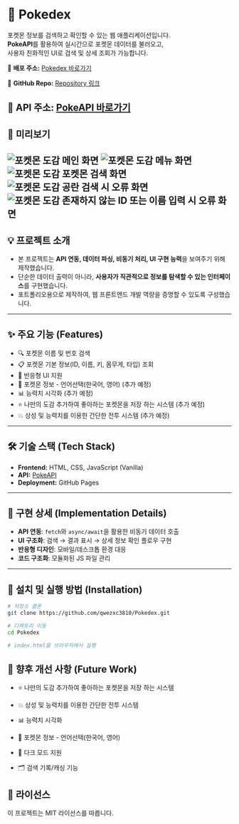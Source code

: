 # 📖 Pokedex

포켓몬 정보를 검색하고 확인할 수 있는 웹 애플리케이션입니다.  
**PokeAPI**를 활용하여 실시간으로 포켓몬 데이터를 불러오고,  
사용자 친화적인 UI로 검색 및 상세 조회가 가능합니다.  

🔗 **배포 주소:** [Pokedex 바로가기](https://qwezxc3810.github.io/Pokedex/)  

🔗 **GitHub Repo:** [Repository 링크](https://github.com/qwezxc3810/Pokedex)

🔗 **API 주소:** [PokeAPI 바로가기](https://pokeapi.co/)  
---

## 📸 미리보기
![포켓몬 도감 메인 화면](./Images/page1.png)
![포켓몬 도감 메뉴 화면](./Images/page2.png)
![포켓몬 도감 포켓몬 검색 화면](./Images/page3.png)
![포켓몬 도감 공란 검색 시 오류 화면](./Images/page4.png)
![포켓몬 도감 존재하지 않는 ID 또는 이름 입력 시 오류 화면](./Images/page5.png)
---

## 💡 프로젝트 소개
- 본 프로젝트는 **API 연동, 데이터 파싱, 비동기 처리, UI 구현 능력**을 보여주기 위해 제작했습니다.  
- 단순한 데이터 출력이 아니라, **사용자가 직관적으로 정보를 탐색할 수 있는 인터페이스**를 구현했습니다.  
- 포트폴리오용으로 제작하여, 웹 프론트엔드 개발 역량을 증명할 수 있도록 구성했습니다.  

---

## ✨ 주요 기능 (Features)
- 🔍 포켓몬 이름 및 번호 검색  
- 📋 포켓몬 기본 정보(ID, 이름, 키, 몸무게, 타입) 조회  
- 📱 반응형 UI 지원
- 💬 포켓몬 정보 - 언어선택(한국어, 영어) (추가 예정)
- 📊 능력치 시각화 (추가 예정)
- ⭐ 나만의 도감 추가하여 좋아하는 포켓몬을 저장 하는 시스템 (추가 예정)
- 💥 상성 및 능력치를 이용한 간단한 전투 시스템 (추가 예정)
---

## 🛠 기술 스택 (Tech Stack)

- **Frontend:** HTML, CSS, JavaScript (Vanilla)  
- **API:** [PokeAPI](https://pokeapi.co/)  
- **Deployment:** GitHub Pages  

---

## 🔎 구현 상세 (Implementation Details)

- **API 연동**: `fetch`와 `async/await`을 활용한 비동기 데이터 호출  
- **UI 구조화**: 검색 → 결과 표시 → 상세 정보 확인 플로우 구현  
- **반응형 디자인**: 모바일/데스크톱 환경 대응  
- **코드 구조화**: 모듈화된 JS 파일 관리  

---

## 🚀 설치 및 실행 방법 (Installation)

```bash
# 저장소 클론
git clone https://github.com/qwezxc3810/Pokedex.git

# 디렉토리 이동
cd Pokedex

# index.html을 브라우저에서 실행
```

## 🔮 향후 개선 사항 (Future Work)
* ⭐ 나만의 도감 추가하여 좋아하는 포켓몬을 저장 하는 시스템

* 💥 상성 및 능력치를 이용한 간단한 전투 시스템

* 📊 능력치 시각화

* 💬 포켓몬 정보 - 언어선택(한국어, 영어) 

* 🌙 다크 모드 지원

* 🗂 검색 기록/캐싱 기능

## 📜 라이선스
이 프로젝트는 MIT 라이선스를 따릅니다.
